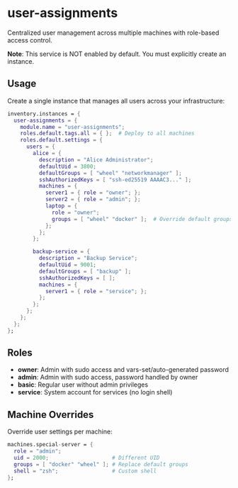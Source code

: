 # user-assignments

Centralized user management across multiple machines with role-based access control.

**Note**: This service is NOT enabled by default. You must explicitly create an instance.

## Usage

Create a single instance that manages all users across your infrastructure:

```nix
inventory.instances = {
  user-assignments = {
    module.name = "user-assignments";
    roles.default.tags.all = { };  # Deploy to all machines
    roles.default.settings = {
      users = {
        alice = {
          description = "Alice Administrator";
          defaultUid = 3800;
          defaultGroups = [ "wheel" "networkmanager" ];
          sshAuthorizedKeys = [ "ssh-ed25519 AAAAC3..." ];
          machines = {
            server1 = { role = "owner"; };
            server2 = { role = "admin"; };
            laptop = {
              role = "owner";
              groups = [ "wheel" "docker" ];  # Override default groups
            };
          };
        };

        backup-service = {
          description = "Backup Service";
          defaultUid = 9001;
          defaultGroups = [ "backup" ];
          sshAuthorizedKeys = [ ];
          machines = {
            server1 = { role = "service"; };
          };
        };
      };
    };
  };
};
```

## Roles

- **owner**: Admin with sudo access and vars-set/auto-generated password
- **admin**: Admin with sudo access, password handled by owner
- **basic**: Regular user without admin privileges
- **service**: System account for services (no login shell)

## Machine Overrides

Override user settings per machine:

```nix
machines.special-server = {
  role = "admin";
  uid = 2000;                    # Different UID
  groups = [ "docker" "wheel" ]; # Replace default groups
  shell = "zsh";                 # Custom shell
};
```
